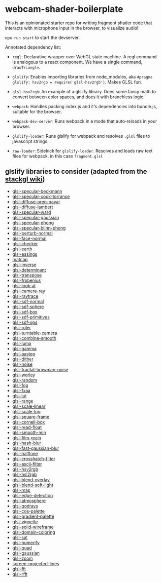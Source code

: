# webcam-shader-boilerplate

This is an opinionated starter repo for writing fragment shader code that interacts with microphone input in the browser, to visualize audio!

`npm run start` to start the devserver.

Annotated dependency list:

- `regl`:  Declarative wrapper over WebGL state machine. A regl command is analogous to a react component. We have a single command, `drawTriangle`.

- `glslify`: Enables importing libraries from node_modules, aka `#pragma glslify: hsv2rgb = require('glsl-hsv2rgb')`. Makes GLSL fun.

- `glsl-hsv2rgb`: An example of a glslify library. Does some fancy math to convert between color spaces, and does it with branchless logic.

- `webpack`:  Handles packing index.js and it's dependencies into bundle.js, suitable for the browser.

- `webpack-dev-server`: Runs webpack in a mode that auto-reloads in your browser.

- `glslify-loader`: Runs glslify for webpack and resolves `.glsl` files to javascript strings.

- `raw-loader`: Sidekick for `glslify-loader`. Resolves and loads raw text files for webpack, in this case `fragment.glsl`


## glslify libraries to consider (adapted from the [stackgl wiki](https://github.com/stackgl/stackgl.github.io/wiki))

* [glsl-specular-beckmann](https://github.com/stackgl/glsl-specular-beckmann)
* [glsl-specular-cook-torrance](https://github.com/stackgl/glsl-specular-cook-torrance)
* [glsl-diffuse-oren-nayar](https://github.com/stackgl/glsl-diffuse-oren-nayar)
* [glsl-diffuse-lambert](https://github.com/stackgl/glsl-diffuse-lambert)
* [glsl-specular-ward](https://github.com/stackgl/glsl-specular-ward)
* [glsl-specular-gaussian](https://github.com/stackgl/glsl-specular-gaussian)
* [glsl-specular-phong](https://github.com/stackgl/glsl-specular-phong)
* [glsl-specular-blinn-phong](https://github.com/stackgl/glsl-specular-blinn-phong)
* [glsl-perturb-normal](https://github.com/stackgl/glsl-perturb-normal)
* [glsl-face-normal](https://github.com/stackgl/glsl-face-normal)
* [glsl-checker](https://github.com/mattdesl/glsl-checker)
* [glsl-earth](https://github.com/mattdesl/glsl-earth)
* [glsl-easings](https://github.com/stackgl/glsl-easings)
* [matcap](https://github.com/hughsk/matcap)
* [glsl-inverse](https://github.com/stackgl/glsl-inverse)
* [glsl-determinant](https://github.com/stackgl/glsl-determinant)
* [glsl-transpose](https://github.com/stackgl/glsl-transpose)
* [glsl-frobenius](https://github.com/stackgl/glsl-frobenius)
* [glsl-look-at](https://github.com/stackgl/glsl-look-at)
* [glsl-camera-ray](https://github.com/stackgl/glsl-camera-ray)
* [glsl-raytrace](https://github.com/stackgl/glsl-raytrace)
* [glsl-sdf-normal](https://github.com/stackgl/glsl-sdf-normal)
* [glsl-sdf-sphere](https://github.com/stackgl/glsl-sdf-sphere)
* [glsl-sdf-box](https://github.com/stackgl/glsl-sdf-box)
* [glsl-sdf-primitives](https://github.com/marklundin/glsl-sdf-primitives)
* [glsl-sdf-ops](https://github.com/marklundin/glsl-sdf-ops)
* [glsl-ruler](https://github.com/stackgl/glsl-ruler)
* [glsl-turntable-camera](https://github.com/stackgl/glsl-turntable-camera)
* [glsl-combine-smooth](https://github.com/stackgl/glsl-combine-smooth)
* [glsl-luma](https://github.com/hughsk/glsl-luma)
* [glsl-gamma](https://github.com/stackgl/glsl-gamma)
* [glsl-aastep](https://github.com/stackgl/glsl-aastep)
* [glsl-dither](https://github.com/hughsk/glsl-dither)
* [glsl-noise](https://github.com/hughsk/glsl-noise)
* [glsl-fractal-brownian-noise](https://github.com/maxbittker/glsl-fractal-brownian-noise)
* [glsl-worley](https://github.com/Erkaman/glsl-worley)
* [glsl-random](https://github.com/mattdesl/glsl-random)
* [glsl-fog](https://github.com/hughsk/glsl-fog)
* [glsl-fxaa](https://github.com/mattdesl/glsl-fxaa)
* [glsl-lut](https://github.com/mattdesl/glsl-lut)
* [glsl-range](https://github.com/hughsk/glsl-range)
* [glsl-scale-linear](https://github.com/stackgl/glsl-scale-linear)
* [glsl-scale-log](https://github.com/stackgl/glsl-scale-log)
* [glsl-square-frame](https://github.com/hughsk/glsl-square-frame)
* [glsl-cornell-box](https://github.com/mattdesl/glsl-cornell-box)
* [glsl-read-float](https://github.com/mikolalysenko/glsl-read-float)
* [glsl-smooth-min](https://github.com/stackgl/glsl-smooth-min)
* [glsl-film-grain](https://github.com/mattdesl/glsl-film-grain)
* [glsl-hash-blur](https://github.com/stackgl/glsl-hash-blur)
* [glsl-fast-gaussian-blur](https://github.com/Jam3/glsl-fast-gaussian-blur)
* [glsl-halftone](https://github.com/stackgl/glsl-halftone)
* [glsl-crosshatch-filter](https://github.com/mattdesl/glsl-crosshatch-filter)
* [glsl-ascii-filter](https://github.com/mattdesl/glsl-ascii-filter)
* [glsl-hsv2rgb](https://github.com/hughsk/glsl-hsv2rgb)
* [glsl-hsl2rgb](https://github.com/Jam3/glsl-hsl2rgb)
* [glsl-blend-overlay](https://github.com/Jam3/glsl-blend-overlay)
* [glsl-blend-soft-light](https://github.com/mattdesl/glsl-blend-soft-light)
* [glsl-map](https://github.com/msfeldstein/glsl-map)
* [glsl-edge-detection](https://github.com/msfeldstein/glsl-edge-detection)
* [glsl-atmosphere](https://github.com/wwwtyro/glsl-atmosphere)
* [glsl-godrays](https://github.com/Erkaman/glsl-godrays)
* [glsl-cos-palette](https://github.com/Erkaman/glsl-cos-palette)
* [glsl-gradient-palette](https://github.com/Erkaman/glsl-gradient-palette)
* [glsl-vignette](https://github.com/TyLindberg/glsl-vignette)
* [glsl-solid-wireframe](https://github.com/rreusser/glsl-solid-wireframe)
* [glsl-domain-coloring](https://github.com/rreusser/glsl-domain-coloring)
* [glsl-sat](https://github.com/realazthat/glsl-sat)
* [glsl-numerify](https://github.com/realazthat/glsl-numerify)
* [glsl-quad](https://github.com/realazthat/glsl-quad)
* [glsl-gaussian](https://github.com/realazthat/glsl-gaussian)
* [glsl-zoom](https://github.com/realazthat/glsl-zoom)
* [screen-projected-lines](https://github.com/substack/screen-projected-lines)
* [glsl-fft](https://github.com/rreusser/glsl-fft)
* [glsl-rfft](https://github.com/rreusser/glsl-rfft)